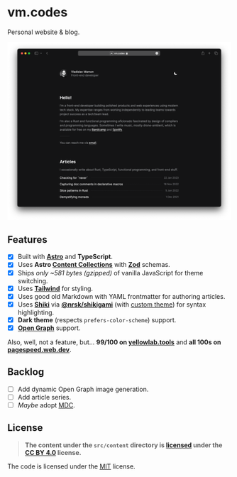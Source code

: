 # vm.codes

Personal website &amp; blog.

![How it looks like (with dark theme)](.github/assets/screenshot.png)

## Features

- [x] Built with **[Astro]** and **TypeScript**.
- [x] Uses **Astro [Content Collections][collections]** with **[Zod]** schemas.
- [x] Ships _only ~581 bytes (gzipped)_ of vanilla JavaScript for theme switching.
- [x] Uses **[Tailwind]** for styling.
- [x] Uses good old Markdown with YAML frontmatter for authoring articles.
- [x] Uses **[Shiki]** via **[@nrsk/shikigami]** (with [custom theme][custom-theme]) for syntax highlighting.
- [x] **Dark theme** (respects `prefers-color-scheme`) support.
- [x] **[Open Graph][open-graph]** support.

Also, well, not a feature, but... **99/100 on [yellowlab.tools]** and **all 100s on [pagespeed.web.dev]**.

## Backlog

- [ ] Add dynamic Open Graph image generation.
- [ ] Add article series.
- [ ] _Maybe_ adopt [MDC].

## License

> **The content under the `src/content` directory is [licensed](LICENSE-CONTENT) under the [CC BY 4.0][cc-by-license] license.**

The code is licensed under the [MIT](LICENSE) license.

[astro]: https://astro.build
[tailwind]: https://tailwindcss.com
[shiki]: https://github.com/shikijs/shiki
[custom-theme]: src/syntax/nord.json
[open-graph]: https://ogp.me
[@nrsk/shikigami]: https://github.com/norskeld/shikigami
[mdc]: https://content.nuxtjs.org/guide/writing/mdc
[cc-by-license]: https://choosealicense.com/licenses/cc-by-4.0/
[yellowlab.tools]: https://yellowlab.tools/result/gk7b2fdj0y
[pagespeed.web.dev]: https://pagespeed.web.dev/analysis/https-vm-codes/0m52xtvgee?form_factor=mobile
[collections]: https://docs.astro.build/en/guides/content-collections/
[zod]: https://zod.dev
